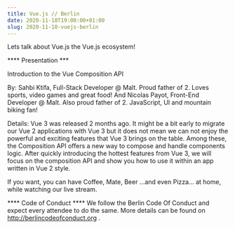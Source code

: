 ```yaml
---
title: Vue.js // Berlin
date: 2020-11-10T19:00:00+01:00
slug: 2020-11-10-vuejs-berlin
---
```


Lets talk about Vue.js the Vue.js ecosystem!

**** Presentation ***

Introduction to the Vue Composition API

By:
Sahbi Ktifa, Full-Stack Developer @ Malt. Proud father of 2. Loves sports, video games and great food!
And Nicolas Payot, Front-End Developer @ Malt. Also proud father of 2. JavaScript, UI and mountain biking fan!

Details:
Vue 3 was released 2 months ago. It might be a bit early to migrate our Vue 2 applications with Vue 3 but it does not mean we can not enjoy the powerful and exciting features that Vue 3 brings on the table. Among these, the Composition API offers a new way to compose and handle components logic. After quickly introducing the hottest features from Vue 3, we will focus on the composition API and show you how to use it within an app written in Vue 2 style.

If you want, you can have Coffee, Mate, Beer …and even Pizza... at home, while watching our live stream.

**** Code of Conduct ****
We follow the Berlin Code Of Conduct and expect every attendee to do the same. More details can be found on http://berlincodeofconduct.org .
